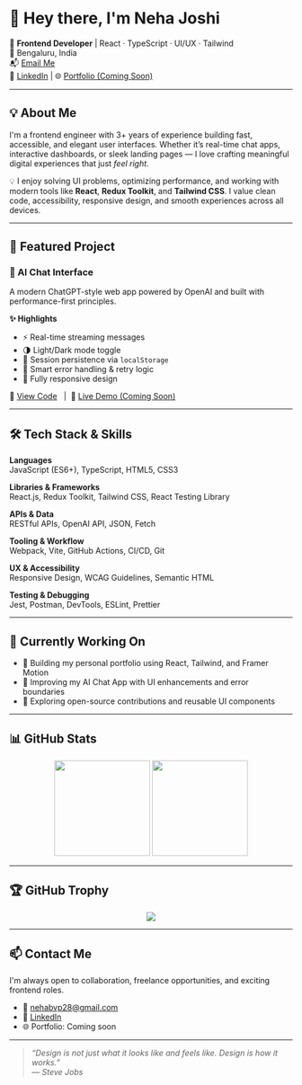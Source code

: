 # 👋 Hey there, I'm Neha Joshi

🎯 **Frontend Developer** | React · TypeScript · UI/UX · Tailwind  
📍 Bengaluru, India  
📬 [Email Me](mailto:nehabvp28@gmail.com)  
🔗 [LinkedIn](https://www.linkedin.com/in/neha-joshi-722b29257/) | 🌐 [Portfolio (Coming Soon)]()

---

## 💡 About Me

I'm a frontend engineer with 3+ years of experience building fast, accessible, and elegant user interfaces. Whether it’s real-time chat apps, interactive dashboards, or sleek landing pages — I love crafting meaningful digital experiences that just *feel right*.

💡 I enjoy solving UI problems, optimizing performance, and working with modern tools like **React**, **Redux Toolkit**, and **Tailwind CSS**. I value clean code, accessibility, responsive design, and smooth experiences across all devices.

---

## 🚀 Featured Project

### 🧠 AI Chat Interface  
A modern ChatGPT-style web app powered by OpenAI and built with performance-first principles.  

**✨ Highlights**  
- ⚡ Real-time streaming messages  
- 🌗 Light/Dark mode toggle  
- 💾 Session persistence via `localStorage`  
- 🔁 Smart error handling & retry logic  
- 📱 Fully responsive design  

🔗 [View Code](https://github.com/nehabvp288/ai-chat-interface) &nbsp;&nbsp;|&nbsp;&nbsp;🚀 [Live Demo (Coming Soon)]()

---

## 🛠️ Tech Stack & Skills

**Languages**  
JavaScript (ES6+), TypeScript, HTML5, CSS3

**Libraries & Frameworks**  
React.js, Redux Toolkit, Tailwind CSS, React Testing Library

**APIs & Data**  
RESTful APIs, OpenAI API, JSON, Fetch

**Tooling & Workflow**  
Webpack, Vite, GitHub Actions, CI/CD, Git

**UX & Accessibility**  
Responsive Design, WCAG Guidelines, Semantic HTML

**Testing & Debugging**  
Jest, Postman, DevTools, ESLint, Prettier

---

## 🔧 Currently Working On

- 🎨 Building my personal portfolio using React, Tailwind, and Framer Motion  
- 💬 Improving my AI Chat App with UI enhancements and error boundaries  
- 🤝 Exploring open-source contributions and reusable UI components  

---

## 📊 GitHub Stats

<div align="center">
  <img height="170" src="https://github-readme-stats.vercel.app/api?username=nehabvp288&show_icons=true&theme=tokyonight&hide=stars&hide_border=true" />
  <img height="170" src="https://github-readme-stats.vercel.app/api/top-langs/?username=nehabvp288&layout=compact&theme=tokyonight&hide_border=true" />
</div>

---

## 🏆 GitHub Trophy

<div align="center">
  <img src="https://github-profile-trophy.vercel.app/?username=nehabvp288&theme=gruvbox&margin-w=10&no-bg=true" />
</div>

---

## 📫 Contact Me

I'm always open to collaboration, freelance opportunities, and exciting frontend roles.  
- 📧 [nehabvp28@gmail.com](mailto:nehabvp28@gmail.com)  
- 💼 [LinkedIn](https://www.linkedin.com/in/neha-joshi-722b29257/)  
- 🌐 Portfolio: Coming soon

---

> _“Design is not just what it looks like and feels like. Design is how it works.”_  
> — *Steve Jobs*
